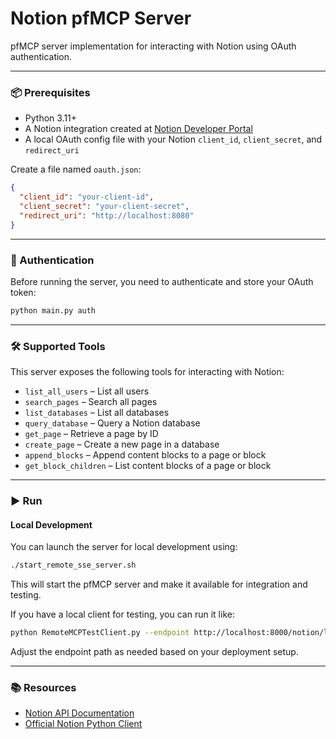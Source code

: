 # Notion pfMCP Server

pfMCP server implementation for interacting with Notion using OAuth authentication.

---

### 📦 Prerequisites

- Python 3.11+
- A Notion integration created at [Notion Developer Portal](https://www.notion.com/my-integrations)
- A local OAuth config file with your Notion `client_id`, `client_secret`, and `redirect_uri`

Create a file named `oauth.json`:

```json
{
  "client_id": "your-client-id",
  "client_secret": "your-client-secret",
  "redirect_uri": "http://localhost:8080"
}
```

---

### 🔐 Authentication

Before running the server, you need to authenticate and store your OAuth token:

```bash
python main.py auth
```

---

### 🛠️ Supported Tools

This server exposes the following tools for interacting with Notion:

- `list_all_users` – List all users
- `search_pages` – Search all pages
- `list_databases` – List all databases
- `query_database` – Query a Notion database
- `get_page` – Retrieve a page by ID
- `create_page` – Create a new page in a database
- `append_blocks` – Append content blocks to a page or block
- `get_block_children` – List content blocks of a page or block

---

### ▶️ Run

#### Local Development

You can launch the server for local development using:

```bash
./start_remote_sse_server.sh
```

This will start the pfMCP server and make it available for integration and testing.

If you have a local client for testing, you can run it like:

```bash
python RemoteMCPTestClient.py --endpoint http://localhost:8000/notion/local
```

Adjust the endpoint path as needed based on your deployment setup.

---

### 📚 Resources

- [Notion API Documentation](https://developers.notion.com)
- [Official Notion Python Client](https://github.com/ramnes/notion-sdk-py)
